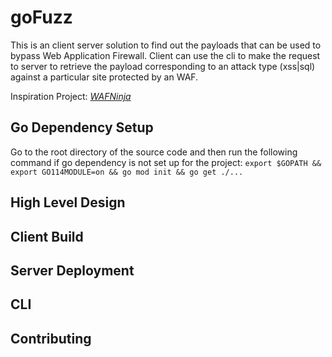 # goFuzz
This is an client server solution to find out the payloads that can be used to bypass
Web Application Firewall. Client can use the cli to make the request to server to retrieve
the payload corresponding to an attack type (xss|sql) against a particular site protected
by an WAF.

Inspiration Project: [*WAFNinja*](https://github.com/khalilbijjou/WAFNinja)

## Go Dependency Setup
Go to the root directory of the source code and then run the following command if
go dependency is not set up for the project: 
`export $GOPATH && export GO114MODULE=on && go mod init && go get ./...`


## High Level Design

## Client Build


## Server Deployment


## CLI


## Contributing

